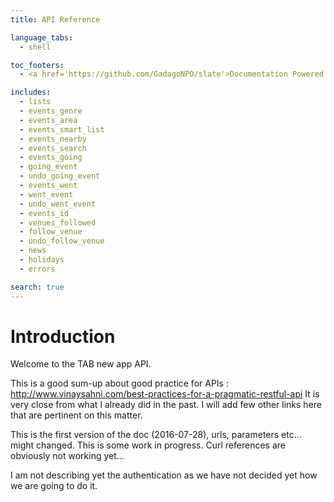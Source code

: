 ```yaml
---
title: API Reference

language_tabs:
  - shell

toc_footers:
  - <a href='https://github.com/GadagoNPO/slate'>Documentation Powered by Slate</a>

includes:
  - lists
  - events_genre
  - events_area
  - events_smart_list
  - events_nearby
  - events_search
  - events_going
  - going_event
  - undo_going_event
  - events_went
  - went_event
  - undo_went_event
  - events_id
  - venues_followed
  - follow_venue
  - undo_follow_venue
  - news
  - holidays
  - errors

search: true
---
```


# Introduction

Welcome to the TAB new app API.

This is a good sum-up about good practice for APIs : http://www.vinaysahni.com/best-practices-for-a-pragmatic-restful-api
It is very close from what I already did in the past. I will add few other links here that are pertinent on 
this matter.

This is the first version of the doc (2016-07-28), urls, parameters etc... might changed. This is some work in progress.
Curl references are obviously not working yet...

I am not describing yet the authentication as we have not decided yet how we are going to do it.

